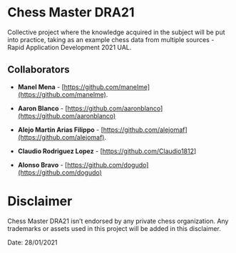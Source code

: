 # Chess Master DRA21
Collective project where the knowledge acquired in the subject will be put into practice, taking as an example chess data from multiple sources - Rapid Application Development 2021 UAL.

## Collaborators
* **Manel Mena** -  [https://github.com/manelme](https://github.com/manelme).

* **Aaron Blanco** - [https://github.com/aaronblanco](https://github.com/aaronblanco)

* **Alejo Martín Arias Filippo** -  [https://github.com/alejomaf](https://github.com/alejomaf).
* **Claudio Rodriguez Lopez** - [https://github.com/Claudio1812]
* **Alonso Bravo** -  [https://github.com/dogudo](https://github.com/dogudo)


# Disclaimer

Chess Master DRA21 isn’t endorsed by any private chess organization. Any trademarks or assets used in this project will be added in this disclaimer.

Date: 28/01/2021
